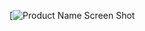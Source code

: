 [![Product Name Screen Shot][product-screenshot-1]

[product-screenshot-1]: https://www.icegif.com/wp-content/uploads/2022/03/icegif-83.gif
